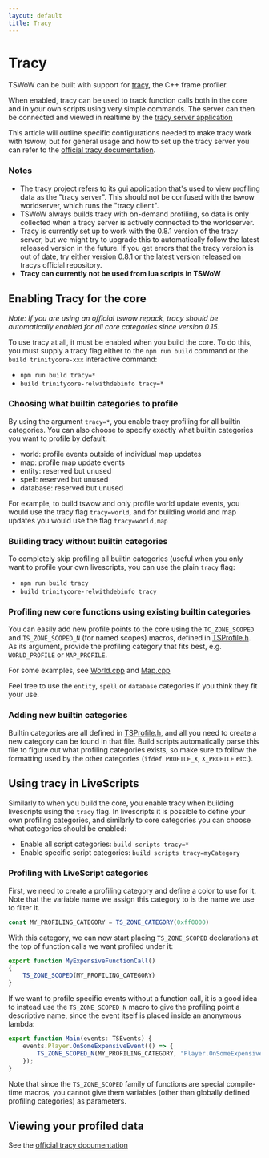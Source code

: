 ```yaml
---
layout: default
title: Tracy
---
```


# Tracy

TSWoW can be built with support for [tracy](https://github.com/wolfpld/tracy), the C++ frame profiler.

When enabled, tracy can be used to track function calls both in the core and in your own scripts using very simple commands. The server can then be connected and viewed in realtime by the [tracy server application](https://github.com/wolfpld/tracy/releases)

This article will outline specific configurations needed to make tracy work with tswow, but for general usage and how to set up the tracy server you can refer to the [official tracy documentation](https://github.com/wolfpld/tracy/releases/latest/download/tracy.pdf).

### Notes
- The tracy project refers to its gui application that's used to view profiling data as the "tracy server". This should not be confused with the tswow worldserver, which runs the "tracy client".
- TSWoW always builds tracy with on-demand profiling, so data is only collected when a tracy server is actively connected to the worldserver.
- Tracy is currently set up to work with the 0.8.1 version of the tracy server, but we might try to upgrade this to automatically follow the latest released version in the future. If you get errors that the tracy version is out of date, try either version 0.8.1 or the latest version released on tracys official repository.
- **Tracy can currently not be used from lua scripts in TSWoW**

## Enabling Tracy for the core

_Note: If you are using an official tswow repack, tracy should be automatically enabled for all core categories since version 0.15._

To use tracy at all, it must be enabled when you build the core. To do this, you must supply a tracy flag either to the `npm run build` command or the `build trinitycore-xxx` interactive command:

- `npm run build tracy=*`
- `build trinitycore-relwithdebinfo tracy=*`

### Choosing what builtin categories to profile

By using the argument `tracy=*`, you enable tracy profiling for all builtin categories. You can also choose to specify exactly what builtin categories you want to profile by default:

- world: profile events outside of individual map updates
- map: profile map update events
- entity: reserved but unused
- spell: reserved but unused
- database: reserved but unused

For example, to build tswow and only profile world update events, you would use the tracy flag `tracy=world`, and for building world and map updates you would use the flag `tracy=world,map`

### Building tracy without builtin categories

To completely skip profiling all builtin categories (useful when you only want to profile your own livescripts, you can use the plain `tracy` flag:

- `npm run build tracy`
- `build trinitycore-relwithdebinfo tracy`

### Profiling new core functions using existing builtin categories

You can easily add new profile points to the core using the `TC_ZONE_SCOPED` and `TS_ZONE_SCOPED_N` (for named scopes) macros, defined in [TSProfile.h](https://github.com/tswow/tswow/blob/master/tswow-core/Public/TSProfile.h). 
As its argument, provide the profiling category that fits best, e.g. `WORLD_PROFILE` or `MAP_PROFILE`. 

For some examples, see [World.cpp](https://github.com/tswow/TrinityCore/blob/tswow/src/server/game/World/World.cpp) and [Map.cpp](https://github.com/tswow/TrinityCore/blob/5a8d134b0ed5efedbe9f512e6301c31ba6af0325/src/server/game/Maps/Map.cpp)

Feel free to use the `entity`, `spell` or `database` categories if you think they fit your use.

### Adding new builtin categories

Builtin categories are all defined in [TSProfile.h](https://github.com/tswow/tswow/blob/master/tswow-core/Public/TSProfile.h), and all you need to create a new category can be found in that file. 
Build scripts automatically parse this file to figure out what profiling categories exists, so make sure to follow the formatting used by the other categories (`ifdef PROFILE_X`, `X_PROFILE` etc.).

## Using tracy in LiveScripts

Similarly to when you build the core, you enable tracy when building livescripts using the `tracy` flag. In livescripts it is possible to define your own profiling categories, and similarly to core categories you can choose what categories should be enabled:

- Enable all script categories: `build scripts tracy=*`
- Enable specific script categories: `build scripts tracy=myCategory`

### Profiling with LiveScript categories

First, we need to create a profiling category and define a color to use for it. Note that the variable name we assign this category to is the name we use to filter it.

```ts
const MY_PROFILING_CATEGORY = TS_ZONE_CATEGORY(0xff0000)
```

With this category, we can now start placing `TS_ZONE_SCOPED` declarations at the top of function calls we want profiled under it:

```ts
export function MyExpensiveFunctionCall()
{
    TS_ZONE_SCOPED(MY_PROFILING_CATEGORY)
}
```

If we want to profile specific events without a function call, it is a good idea to instead use the `TS_ZONE_SCOPED_N` macro to give the profiling point a descriptive name, since the event itself is placed inside an anonymous lambda:

```ts
export function Main(events: TSEvents) {
    events.Player.OnSomeExpensiveEvent(() => {
        TS_ZONE_SCOPED_N(MY_PROFILING_CATEGORY, "Player.OnSomeExpensiveEvent");
    });
}
```

Note that since the `TS_ZONE_SCOPED` family of functions are special compile-time macros, you cannot give them variables (other than globally defined profiling categories) as parameters.

## Viewing your profiled data

See the [official tracy documentation](https://github.com/wolfpld/tracy)
